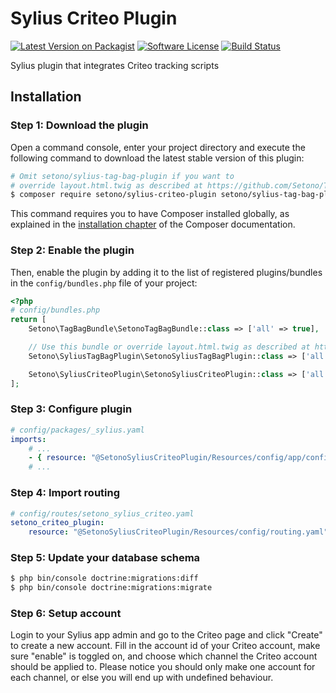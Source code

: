 # Sylius Criteo Plugin

[![Latest Version on Packagist][ico-version]][link-packagist]
[![Software License][ico-license]](LICENSE)
[![Build Status][ico-github-actions]][link-github-actions]

Sylius plugin that integrates Criteo tracking scripts

## Installation

### Step 1: Download the plugin

Open a command console, enter your project directory and execute the following command to download the latest stable version of this plugin:

```bash
# Omit setono/sylius-tag-bag-plugin if you want to
# override layout.html.twig as described at https://github.com/Setono/TagBagBundle#usage
$ composer require setono/sylius-criteo-plugin setono/sylius-tag-bag-plugin
```

This command requires you to have Composer installed globally, as explained in the [installation chapter](https://getcomposer.org/doc/00-intro.md) of the Composer documentation.

### Step 2: Enable the plugin

Then, enable the plugin by adding it to the list of registered plugins/bundles
in the `config/bundles.php` file of your project:

```php
<?php
# config/bundles.php
return [
    Setono\TagBagBundle\SetonoTagBagBundle::class => ['all' => true],

    // Use this bundle or override layout.html.twig as described at https://github.com/Setono/TagBagBundle#usage
    Setono\SyliusTagBagPlugin\SetonoSyliusTagBagPlugin::class => ['all' => true],

    Setono\SyliusCriteoPlugin\SetonoSyliusCriteoPlugin::class => ['all' => true],
];
```

### Step 3: Configure plugin

```yaml
# config/packages/_sylius.yaml
imports:
    # ...
    - { resource: "@SetonoSyliusCriteoPlugin/Resources/config/app/config.yaml" }
    # ...
```

### Step 4: Import routing

```yaml
# config/routes/setono_sylius_criteo.yaml
setono_criteo_plugin:
    resource: "@SetonoSyliusCriteoPlugin/Resources/config/routing.yaml"
```

### Step 5: Update your database schema

```bash
$ php bin/console doctrine:migrations:diff
$ php bin/console doctrine:migrations:migrate
```

### Step 6: Setup account

Login to your Sylius app admin and go to the Criteo page and click "Create" to create a new account. Fill in the account id of your Criteo account, make sure "enable" is toggled on, and choose which channel the Criteo account should be applied to. Please notice you should only make one account for each channel, or else you will end up with undefined behaviour.

[ico-version]: https://img.shields.io/packagist/v/setono/sylius-criteo-plugin.svg
[ico-license]: https://img.shields.io/badge/license-MIT-brightgreen.svg
[ico-github-actions]: https://github.com/Setono/SyliusCriteoPlugin/workflows/build/badge.svg

[link-packagist]: https://packagist.org/packages/setono/sylius-criteo-plugin
[link-github-actions]: https://github.com/Setono/SyliusCriteoPlugin/actions
